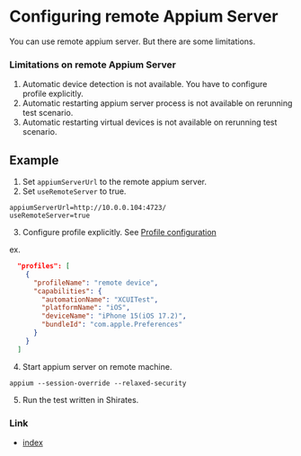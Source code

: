# Configuring remote Appium Server

You can use remote appium server. But there are some limitations.

### Limitations on remote Appium Server

1. Automatic device detection is not available. You have to configure profile explicitly.
2. Automatic restarting appium server process is not available on rerunning test scenario.
3. Automatic restarting virtual devices is not available on rerunning test scenario.

## Example

1. Set `appiumServerUrl` to the remote appium server.
2. Set `useRemoteServer` to true.

```properties
appiumServerUrl=http://10.0.0.104:4723/
useRemoteServer=true
```

3. Configure profile explicitly. See [Profile configuration](../../basic/parameter/profile_configuration.md)

ex.

```json
  "profiles": [
    {
      "profileName": "remote device",
      "capabilities": {
        "automationName": "XCUITest",
        "platformName": "iOS",
        "deviceName": "iPhone 15(iOS 17.2)",
        "bundleId": "com.apple.Preferences"
      }
    }
  ]
```

4. Start appium server on remote machine.

```
appium --session-override --relaxed-security
```

5. Run the test written in Shirates.

### Link

- [index](../../index.md)
